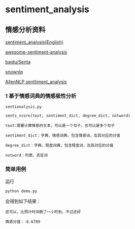 # sentiment_analysis

## 情感分析资料

[sentiment_analysis(English)](https://github.com/sebastianruder/NLP-progress/blob/master/english/sentiment_analysis.md)

[awesome-sentiment-analysis](https://github.com/xiamx/awesome-sentiment-analysis)

[baidu/Senta](https://github.com/baidu/Senta)

[snownlp](https://github.com/isnowfy/snownlp)

[AllenNLP senttiment_analysis](https://mp.weixin.qq.com/s?__biz=MzA3MzI4MjgzMw==&mid=2650750932&idx=3&sn=30b8412c4d612f52ae5f0c42ae001b07&chksm=871afbaab06d72bc110e2c73eb70b56d5b56acf98faa4bd5f94f5c8cfc91c4e894e5b9c16597&scene=21#wechat_redirect)

### 1 基于情感词典的情感极性分析

    sentianalysis.py

    sents_score(text, sentiment_dict, degree_dict, notword)

    text:需要计算情感的文本，可以是一个句子，也可以是多个句子

    sentiment_dict：字典，情感词典，包含情感词，及其对应的分值

    degree_dict：字典，程度词典，包含程度词，及其对应的分值

    notword：列表，否定词

  ### 简单用例

  运行

    python demo.py

  会得到如下结果：

    还可以，比预计时间晚了一小时到，不过还好

    情感分值：-0.6789
